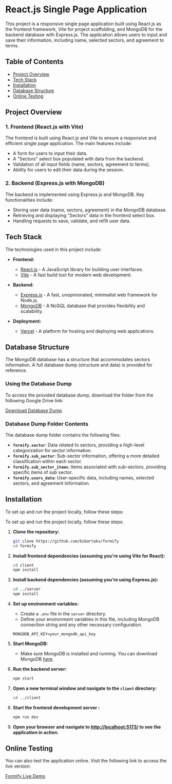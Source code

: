 # React.js Single Page Application

This project is a responsive single page application built using React.js as the frontend framework, Vite for project scaffolding, and MongoDB for the backend database with Express.js. The application allows users to input and save their information, including name, selected sectors, and agreement to terms.

## Table of Contents

- [Project Overview](#project-overview)
- [Tech Stack](#tech-stack)
- [Installation](#installation)
- [Database Structure](#database-structure)
- [Online Testing](#online-testing)

## Project Overview

### 1. Frontend (React.js with Vite)

The frontend is built using React.js and Vite to ensure a responsive and efficient single page application. The main features include:

- A form for users to input their data.
- A "Sectors" select box populated with data from the backend.
- Validation of all input fields (name, sectors, agreement to terms).
- Ability for users to edit their data during the session.

### 2. Backend (Express.js with MongoDB)

The backend is implemented using Express.js and MongoDB. Key functionalities include:

- Storing user data (name, sectors, agreement) in the MongoDB database.
- Retrieving and displaying "Sectors" data in the frontend select box.
- Handling requests to save, validate, and refill user data.

## Tech Stack

The technologies used in this project include:

- **Frontend:**
  - [React.js](https://reactjs.org/) - A JavaScript library for building user interfaces.
  - [Vite](https://vitejs.dev/) - A fast build tool for modern web development.

- **Backend:**
  - [Express.js](https://expressjs.com/) - A fast, unopinionated, minimalist web framework for Node.js.
  - [MongoDB](https://www.mongodb.com/) - A NoSQL database that provides flexibility and scalability.

- **Deployment:**
  - [Vercel](https://vercel.com/) - A platform for hosting and deploying web applications.

## Database Structure

The MongoDB database has a structure that accommodates sectors information. A full database dump (structure and data) is provided for reference.

### Using the Database Dump

To access the provided database dump, download the folder from the following Google Drive link:

[Download Database Dump](https://drive.google.com/drive/folders/1W6remqzu1ZiHcaXEd47TracRoL1JfN42?usp=drive_link)

### Database Dump Folder Contents

The database dump folder contains the following files:

- **`formify.sector`**: Data related to sectors, providing a high-level categorization for sector information.
- **`formify.sub_sector`**: Sub-sector information, offering a more detailed classification within each sector.
- **`formify.sub_sector_items`**: Items associated with sub-sectors, providing specific items of sub sector.
- **`formify.users_data`**: User-specific data, including names, selected sectors, and agreement information.

## Installation

To set up and run the project locally, follow these steps:

To set up and run the project locally, follow these steps:

1. **Clone the repository:**
    ```bash
    git clone https://github.com/bibartaks/formify
    cd formify
    ```

2. **Install frontend dependencies (assuming you're using Vite for React):**
    ```bash
    cd client
    npm install
    ```

3. **Install backend dependencies (assuming you're using Express.js):**
    ```bash
    cd ../server
    npm install
    ```

4. **Set up environment variables:**
    - Create a `.env` file in the `server` directory.
    - Define your environment variables in this file, including MongoDB connection string and any other necessary configuration.
    ```env
    MONGODB_API_KEY=your_mongodb_api_key
    ```

5. **Start MongoDB:**
    - Make sure MongoDB is installed and running. You can download MongoDB [here](https://www.mongodb.com/try/download/community).

6. **Run the backend server:**
    ```bash
    npm start
    ```

7. **Open a new terminal window and navigate to the `client` directory:**
    ```bash
    cd ../client
    ```

8. **Start the frontend development server :**
    ```bash
    npm run dev
    ```

9. **Open your browser and navigate to [http://localhost:5173/](http://localhost:5173/) to see the application in action.**


## Online Testing

You can also test the application online. Visit the following link to access the live version:

[Formify Live Demo](https://formify-ommt.vercel.app/)

